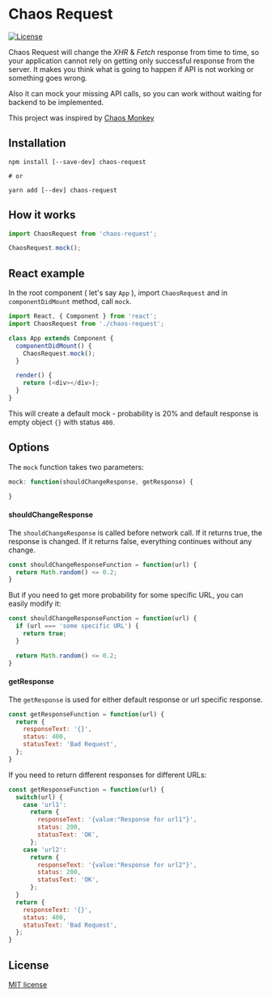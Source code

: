 # Chaos Request

[![License](https://img.shields.io/badge/License-MIT-blue.svg?maxAge=2592000)](https://github.com/juffalow/chaos-request/blob/master/LICENSE)

Chaos Request will change the *XHR* & *Fetch* response from time to time, so your application
cannot rely on getting only successful response from the server. It makes you
think what is going to happen if API is not working or something goes wrong.

Also it can mock your missing API calls, so you can work without waiting for backend to be implemented.

This project was inspired by [Chaos Monkey](https://github.com/Netflix/chaosmonkey)

## Installation

```shell
npm install [--save-dev] chaos-request

# or

yarn add [--dev] chaos-request
```

## How it works

```javascript
import ChaosRequest from 'chaos-request';

ChaosRequest.mock();
```

## React example

In the root component ( let's say `App` ), import `ChaosRequest` and in `componentDidMount` method, call `mock`.

```javascript
import React, { Component } from 'react';
import ChaosRequest from './chaos-request';

class App extends Component {
  componentDidMount() {
    ChaosRequest.mock();
  }

  render() {
    return (<div></div>);
  }
}
```

This will create a default mock - probability is 20% and default response is empty object `{}` with status `400`.

## Options

The `mock` function takes two parameters:

```javascript
mock: function(shouldChangeResponse, getResponse) {

}
```

#### shouldChangeResponse

The `shouldChangeResponse` is called before network call. If it returns true, the response is changed. If it returns false, everything continues without any change.

```javascript
const shouldChangeResponseFunction = function(url) {
  return Math.random() <= 0.2;
}
```

But if you need to get more probability for some specific URL, you can easily modify it:

```javascript
const shouldChangeResponseFunction = function(url) {
  if (url === 'some specific URL') {
    return true;
  }

  return Math.random() <= 0.2;
}
```

#### getResponse

The `getResponse` is used for either default response or url specific response.

```javascript
const getResponseFunction = function(url) {
  return {
    responseText: '{}',
    status: 400,
    statusText: 'Bad Request',
  };
}
```

If you need to return different responses for different URLs:

```javascript
const getResponseFunction = function(url) {
  switch(url) {
    case 'url1':
      return {
        responseText: '{value:"Response for url1"}',
        status: 200,
        statusText: 'OK',
      };
    case 'url2':
      return {
        responseText: '{value:"Response for url2"}',
        status: 200,
        statusText: 'OK',
      };
  }
  return {
    responseText: '{}',
    status: 400,
    statusText: 'Bad Request',
  };
}
```

## License

[MIT license](./LICENSE)
